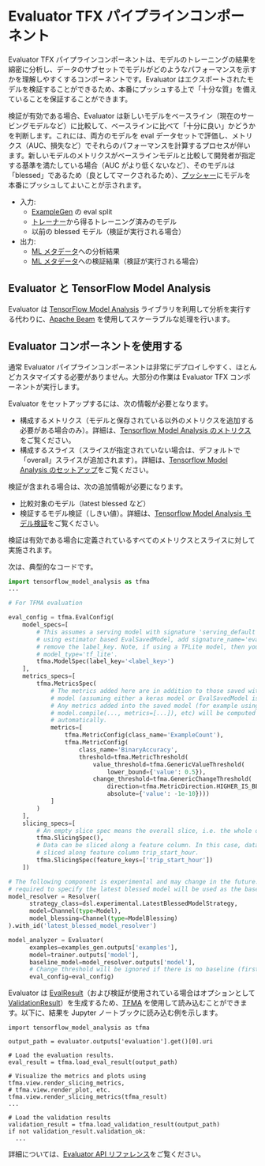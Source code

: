# Evaluator TFX パイプラインコンポーネント

Evaluator TFX パイプラインコンポーネントは、モデルのトレーニングの結果を綿密に分析し、データのサブセットでモデルがどのようなパフォーマンスを示すかを理解しやすくするコンポーネントです。Evaluator はエクスポートされたモデルを検証することができるため、本番にプッシュする上で「十分な質」を備えていることを保証することができます。

検証が有効である場合、Evaluator は新しいモデルをベースライン（現在のサービングモデルなど）に比較して、ベースラインに比べて「十分に良い」かどうかを判断します。これには、両方のモデルを eval データセットで評価し、メトリクス（AUC、損失など）でそれらのパフォーマンスを計算するプロセスが伴います。新しいモデルのメトリクスがベースラインモデルと比較して開発者が指定する基準を満たしている場合（AUC がより低くないなど）、そのモデルは「blessed」であるため（良としてマークされるため）、[プッシャー](pusher.md)にモデルを本番にプッシュしてよいことが示されます。

- 入力:
    - [ExampleGen](https://www.tensorflow.org/tfx/guide/examplegen) の eval split
    - [トレーナー](trainer.md)から得るトレーニング済みのモデル
    - 以前の blessed モデル（検証が実行される場合）
- 出力:
    - [ML メタデータ](mlmd.md)への分析結果
    - [ML メタデータ](mlmd.md)への検証結果（検証が実行される場合）

## Evaluator と TensorFlow Model Analysis

Evaluator は [TensorFlow Model Analysis](tfma.md) ライブラリを利用して分析を実行する代わりに、[Apache Beam](beam.md) を使用してスケーラブルな処理を行います。

## Evaluator コンポーネントを使用する

通常 Evaluator パイプラインコンポーネントは非常にデプロイしやすく、ほとんどカスタマイズする必要がありません。大部分の作業は Evaluator TFX コンポーネントが実行します。

Evaluator をセットアップするには、次の情報が必要となります。

- 構成するメトリクス（モデルと保存されている以外のメトリクスを追加する必要がある場合のみ）。詳細は、[Tensorflow Model Analysis のメトリクス](https://github.com/tensorflow/model-analysis/blob/master/g3doc/metrics.md)をご覧ください。
- 構成するスライス（スライスが指定されていない場合は、デフォルトで「overall」スライスが追加されます）。詳細は、[Tensorflow Model Analysis のセットアップ](https://github.com/tensorflow/model-analysis/blob/master/g3doc/setup.md)をご覧ください。

検証が含まれる場合は、次の追加情報が必要になります。

- 比較対象のモデル（latest blessed など）
- 検証するモデル検証（しきい値）。詳細は、[Tensorflow Model Analysis モデル検証](https://github.com/tensorflow/model-analysis/blob/master/g3doc/model_validations.md)をご覧ください。

検証は有効である場合に定義されているすべてのメトリクスとスライスに対して実施されます。

次は、典型的なコードです。

```python
import tensorflow_model_analysis as tfma
...

# For TFMA evaluation

eval_config = tfma.EvalConfig(
    model_specs=[
        # This assumes a serving model with signature 'serving_default'. If
        # using estimator based EvalSavedModel, add signature_name='eval' and
        # remove the label_key. Note, if using a TFLite model, then you must set
        # model_type='tf_lite'.
        tfma.ModelSpec(label_key='<label_key>')
    ],
    metrics_specs=[
        tfma.MetricsSpec(
            # The metrics added here are in addition to those saved with the
            # model (assuming either a keras model or EvalSavedModel is used).
            # Any metrics added into the saved model (for example using
            # model.compile(..., metrics=[...]), etc) will be computed
            # automatically.
            metrics=[
                tfma.MetricConfig(class_name='ExampleCount'),
                tfma.MetricConfig(
                    class_name='BinaryAccuracy',
                    threshold=tfma.MetricThreshold(
                        value_threshold=tfma.GenericValueThreshold(
                            lower_bound={'value': 0.5}),
                        change_threshold=tfma.GenericChangeThreshold(
                            direction=tfma.MetricDirection.HIGHER_IS_BETTER,
                            absolute={'value': -1e-10})))
            ]
        )
    ],
    slicing_specs=[
        # An empty slice spec means the overall slice, i.e. the whole dataset.
        tfma.SlicingSpec(),
        # Data can be sliced along a feature column. In this case, data is
        # sliced along feature column trip_start_hour.
        tfma.SlicingSpec(feature_keys=['trip_start_hour'])
    ])

# The following component is experimental and may change in the future. This is
# required to specify the latest blessed model will be used as the baseline.
model_resolver = Resolver(
      strategy_class=dsl.experimental.LatestBlessedModelStrategy,
      model=Channel(type=Model),
      model_blessing=Channel(type=ModelBlessing)
).with_id('latest_blessed_model_resolver')

model_analyzer = Evaluator(
      examples=examples_gen.outputs['examples'],
      model=trainer.outputs['model'],
      baseline_model=model_resolver.outputs['model'],
      # Change threshold will be ignored if there is no baseline (first run).
      eval_config=eval_config)
```

Evaluator は [EvalResult](https://www.tensorflow.org/tfx/model_analysis/api_docs/python/tfma/EvalResult)（および検証が使用されている場合はオプションとして [ValidationResult](https://www.tensorflow.org/tfx/model_analysis/api_docs/python/tfma/ValidationResult)）を生成するため、[TFMA](tfma.md) を使用して読み込むことができます。以下に、結果を Jupyter ノートブックに読み込む例を示します。

```
import tensorflow_model_analysis as tfma

output_path = evaluator.outputs['evaluation'].get()[0].uri

# Load the evaluation results.
eval_result = tfma.load_eval_result(output_path)

# Visualize the metrics and plots using tfma.view.render_slicing_metrics,
# tfma.view.render_plot, etc.
tfma.view.render_slicing_metrics(tfma_result)
...

# Load the validation results
validation_result = tfma.load_validation_result(output_path)
if not validation_result.validation_ok:
  ...
```

詳細については、[Evaluator API リファレンス](https://www.tensorflow.org/tfx/api_docs/python/tfx/v1/components/Evaluator)をご覧ください。
